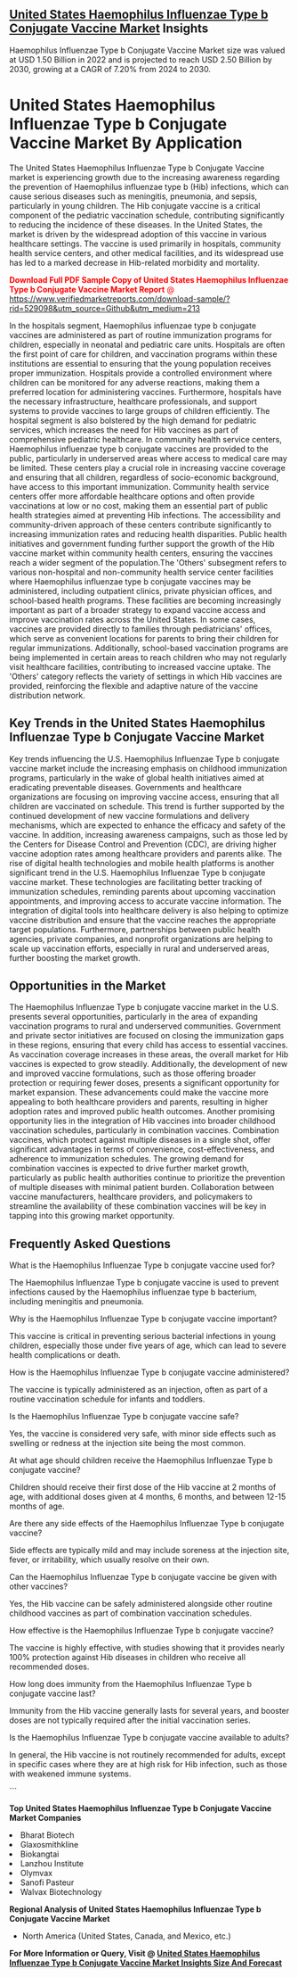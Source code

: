<h2><a href="https://www.verifiedmarketreports.com/download-sample/?rid=529098&amp;utm_source=Github&amp;utm_medium=213" target="_blank">United States Haemophilus Influenzae Type b Conjugate Vaccine Market</a> Insights</h2><p>Haemophilus Influenzae Type b Conjugate Vaccine Market size was valued at USD 1.50 Billion in 2022 and is projected to reach USD 2.50 Billion by 2030, growing at a CAGR of 7.20% from 2024 to 2030.</p><p><h1>United States Haemophilus Influenzae Type b Conjugate Vaccine Market By Application</h1><p>The United States Haemophilus Influenzae Type b Conjugate Vaccine market is experiencing growth due to the increasing awareness regarding the prevention of Haemophilus influenzae type b (Hib) infections, which can cause serious diseases such as meningitis, pneumonia, and sepsis, particularly in young children. The Hib conjugate vaccine is a critical component of the pediatric vaccination schedule, contributing significantly to reducing the incidence of these diseases. In the United States, the market is driven by the widespread adoption of this vaccine in various healthcare settings. The vaccine is used primarily in hospitals, community health service centers, and other medical facilities, and its widespread use has led to a marked decrease in Hib-related morbidity and mortality. <p><span class=""><span style="color: #ff0000;"><strong>Download Full PDF Sample Copy of United States Haemophilus Influenzae Type b Conjugate Vaccine Market Report</strong> @ </span><a href="https://www.verifiedmarketreports.com/download-sample/?rid=529098&amp;utm_source=Github&amp;utm_medium=213" target="_blank">https://www.verifiedmarketreports.com/download-sample/?rid=529098&amp;utm_source=Github&amp;utm_medium=213</a></span></p>In the hospitals segment, Haemophilus influenzae type b conjugate vaccines are administered as part of routine immunization programs for children, especially in neonatal and pediatric care units. Hospitals are often the first point of care for children, and vaccination programs within these institutions are essential to ensuring that the young population receives proper immunization. Hospitals provide a controlled environment where children can be monitored for any adverse reactions, making them a preferred location for administering vaccines. Furthermore, hospitals have the necessary infrastructure, healthcare professionals, and support systems to provide vaccines to large groups of children efficiently. The hospital segment is also bolstered by the high demand for pediatric services, which increases the need for Hib vaccines as part of comprehensive pediatric healthcare. In community health service centers, Haemophilus influenzae type b conjugate vaccines are provided to the public, particularly in underserved areas where access to medical care may be limited. These centers play a crucial role in increasing vaccine coverage and ensuring that all children, regardless of socio-economic background, have access to this important immunization. Community health service centers offer more affordable healthcare options and often provide vaccinations at low or no cost, making them an essential part of public health strategies aimed at preventing Hib infections. The accessibility and community-driven approach of these centers contribute significantly to increasing immunization rates and reducing health disparities. Public health initiatives and government funding further support the growth of the Hib vaccine market within community health centers, ensuring the vaccines reach a wider segment of the population.The 'Others' subsegment refers to various non-hospital and non-community health service center facilities where Haemophilus influenzae type b conjugate vaccines may be administered, including outpatient clinics, private physician offices, and school-based health programs. These facilities are becoming increasingly important as part of a broader strategy to expand vaccine access and improve vaccination rates across the United States. In some cases, vaccines are provided directly to families through pediatricians' offices, which serve as convenient locations for parents to bring their children for regular immunizations. Additionally, school-based vaccination programs are being implemented in certain areas to reach children who may not regularly visit healthcare facilities, contributing to increased vaccine uptake. The 'Others' category reflects the variety of settings in which Hib vaccines are provided, reinforcing the flexible and adaptive nature of the vaccine distribution network. <h2>Key Trends in the United States Haemophilus Influenzae Type b Conjugate Vaccine Market</h2><p>Key trends influencing the U.S. Haemophilus Influenzae Type b conjugate vaccine market include the increasing emphasis on childhood immunization programs, particularly in the wake of global health initiatives aimed at eradicating preventable diseases. Governments and healthcare organizations are focusing on improving vaccine access, ensuring that all children are vaccinated on schedule. This trend is further supported by the continued development of new vaccine formulations and delivery mechanisms, which are expected to enhance the efficacy and safety of the vaccine. In addition, increasing awareness campaigns, such as those led by the Centers for Disease Control and Prevention (CDC), are driving higher vaccine adoption rates among healthcare providers and parents alike. The rise of digital health technologies and mobile health platforms is another significant trend in the U.S. Haemophilus Influenzae Type b conjugate vaccine market. These technologies are facilitating better tracking of immunization schedules, reminding parents about upcoming vaccination appointments, and improving access to accurate vaccine information. The integration of digital tools into healthcare delivery is also helping to optimize vaccine distribution and ensure that the vaccine reaches the appropriate target populations. Furthermore, partnerships between public health agencies, private companies, and nonprofit organizations are helping to scale up vaccination efforts, especially in rural and underserved areas, further boosting the market growth. <h2>Opportunities in the Market</h2><p>The Haemophilus Influenzae Type b conjugate vaccine market in the U.S. presents several opportunities, particularly in the area of expanding vaccination programs to rural and underserved communities. Government and private sector initiatives are focused on closing the immunization gaps in these regions, ensuring that every child has access to essential vaccines. As vaccination coverage increases in these areas, the overall market for Hib vaccines is expected to grow steadily. Additionally, the development of new and improved vaccine formulations, such as those offering broader protection or requiring fewer doses, presents a significant opportunity for market expansion. These advancements could make the vaccine more appealing to both healthcare providers and parents, resulting in higher adoption rates and improved public health outcomes. Another promising opportunity lies in the integration of Hib vaccines into broader childhood vaccination schedules, particularly in combination vaccines. Combination vaccines, which protect against multiple diseases in a single shot, offer significant advantages in terms of convenience, cost-effectiveness, and adherence to immunization schedules. The growing demand for combination vaccines is expected to drive further market growth, particularly as public health authorities continue to prioritize the prevention of multiple diseases with minimal patient burden. Collaboration between vaccine manufacturers, healthcare providers, and policymakers to streamline the availability of these combination vaccines will be key in tapping into this growing market opportunity.<h2>Frequently Asked Questions</h2><p>What is the Haemophilus Influenzae Type b conjugate vaccine used for?</p><p>The Haemophilus Influenzae Type b conjugate vaccine is used to prevent infections caused by the Haemophilus influenzae type b bacterium, including meningitis and pneumonia.</p><p>Why is the Haemophilus Influenzae Type b conjugate vaccine important?</p><p>This vaccine is critical in preventing serious bacterial infections in young children, especially those under five years of age, which can lead to severe health complications or death.</p><p>How is the Haemophilus Influenzae Type b conjugate vaccine administered?</p><p>The vaccine is typically administered as an injection, often as part of a routine vaccination schedule for infants and toddlers.</p><p>Is the Haemophilus Influenzae Type b conjugate vaccine safe?</p><p>Yes, the vaccine is considered very safe, with minor side effects such as swelling or redness at the injection site being the most common.</p><p>At what age should children receive the Haemophilus Influenzae Type b conjugate vaccine?</p><p>Children should receive their first dose of the Hib vaccine at 2 months of age, with additional doses given at 4 months, 6 months, and between 12-15 months of age.</p><p>Are there any side effects of the Haemophilus Influenzae Type b conjugate vaccine?</p><p>Side effects are typically mild and may include soreness at the injection site, fever, or irritability, which usually resolve on their own.</p><p>Can the Haemophilus Influenzae Type b conjugate vaccine be given with other vaccines?</p><p>Yes, the Hib vaccine can be safely administered alongside other routine childhood vaccines as part of combination vaccination schedules.</p><p>How effective is the Haemophilus Influenzae Type b conjugate vaccine?</p><p>The vaccine is highly effective, with studies showing that it provides nearly 100% protection against Hib diseases in children who receive all recommended doses.</p><p>How long does immunity from the Haemophilus Influenzae Type b conjugate vaccine last?</p><p>Immunity from the Hib vaccine generally lasts for several years, and booster doses are not typically required after the initial vaccination series.</p><p>Is the Haemophilus Influenzae Type b conjugate vaccine available to adults?</p><p>In general, the Hib vaccine is not routinely recommended for adults, except in specific cases where they are at high risk for Hib infection, such as those with weakened immune systems.</p>```</p><p><strong>Top United States Haemophilus Influenzae Type b Conjugate Vaccine Market Companies</strong></p><div data-test-id=""><p><li>Bharat Biotech</li><li> Glaxosmithkline</li><li> Biokangtai</li><li> Lanzhou Institute</li><li> Olymvax</li><li> Sanofi Pasteur</li><li> Walvax Biotechnology</li></p><div><strong>Regional Analysis of&nbsp;United States Haemophilus Influenzae Type b Conjugate Vaccine Market</strong></div><ul><li dir="ltr"><p dir="ltr">North America&nbsp;(United States, Canada, and Mexico, etc.)</p></li></ul><p><strong>For More Information or Query, Visit @&nbsp;</strong><strong><a href="https://www.verifiedmarketreports.com/product/haemophilus-influenzae-type-b-conjugate-vaccine-market/?utm_source=Github&amp;utm_medium=213" target="_blank">United States Haemophilus Influenzae Type b Conjugate Vaccine Market Insights Size And Forecast</a></strong></p></div>
